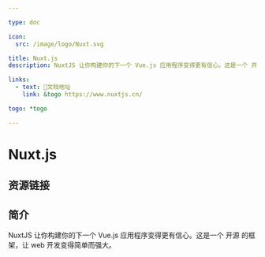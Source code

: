 ```yaml
---

type: doc

icon:
  src: /image/logo/Nuxt.svg

title: Nuxt.js
description: NuxtJS 让你构建你的下一个 Vue.js 应用程序变得更有信心。这是一个 开源 的框架，让 web 开发变得简单而强大。

links:
  - text: 📖文档地址
    link: &togo https://www.nuxtjs.cn/

togo: *togo

---
```


<ShowLogo />

# Nuxt.js

<ShowBreadcrumb />

## 资源链接

<ShowLinks />

## 简介

NuxtJS 让你构建你的下一个 Vue.js 应用程序变得更有信心。这是一个 开源 的框架，让 web 开发变得简单而强大。